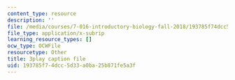 ```yaml
---
content_type: resource
description: ''
file: /media/courses/7-016-introductory-biology-fall-2018/193785f74dcc5d33a0ba25b871fe5a3f_SqGmQ6CFYHw.vtt
file_type: application/x-subrip
learning_resource_types: []
ocw_type: OCWFile
resourcetype: Other
title: 3play caption file
uid: 193785f7-4dcc-5d33-a0ba-25b871fe5a3f
---
```

